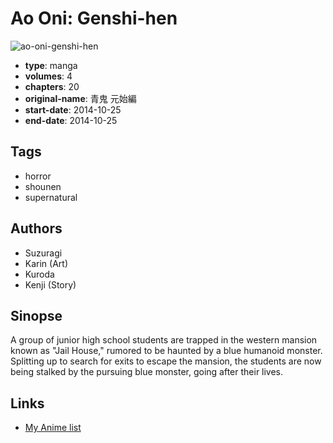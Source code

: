 # Ao Oni: Genshi-hen

![ao-oni-genshi-hen](https://cdn.myanimelist.net/images/manga/3/230704.jpg)

-   **type**: manga
-   **volumes**: 4
-   **chapters**: 20
-   **original-name**: 青鬼 元始編
-   **start-date**: 2014-10-25
-   **end-date**: 2014-10-25

## Tags

-   horror
-   shounen
-   supernatural

## Authors

-   Suzuragi
-   Karin (Art)
-   Kuroda
-   Kenji (Story)

## Sinopse

A group of junior high school students are trapped in the western mansion known as "Jail House," rumored to be haunted by a blue humanoid monster. Splitting up to search for exits to escape the mansion, the students are now being stalked by the pursuing blue monster, going after their lives.

## Links

-   [My Anime list](https://myanimelist.net/manga/99191/Ao_Oni__Genshi-hen)
